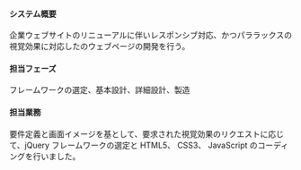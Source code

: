 #### システム概要

企業ウェブサイトのリニューアルに伴いレスポンシブ対応、かつパララックスの視覚効果に対応したのウェブページの開発を行う。

#### 担当フェーズ

フレームワークの選定、基本設計、詳細設計、製造

#### 担当業務

要件定義と画面イメージを基として、要求された視覚効果のリクエストに応じて、jQuery フレームワークの選定と HTML5、 CSS3、 JavaScript のコーディングを行いました。
